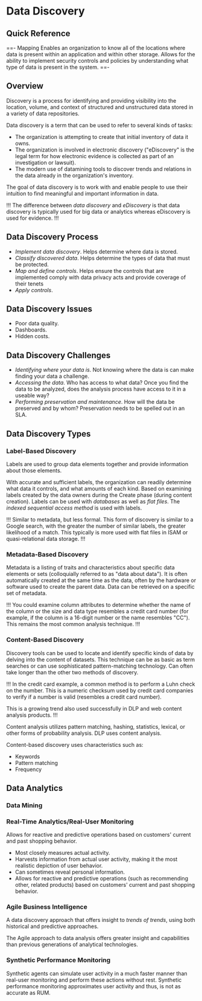 # Data Discovery

## Quick Reference

==- Mapping
Enables an organization to know all of the locations where data is present within an application and within other storage. Allows for the ability to implement security controls and policies by understanding what type of data is present in the system.
==-

## Overview

Discovery is a process for identifying and providing visibility into the location, volume, and context of structured and unstructured data stored in a variety of data repositories.

Data discovery is a term that can be used to refer to several kinds of tasks:

- The organization is attempting to create that initial inventory of data it owns.
- The organization is involved in electronic discovery ("eDiscovery" is the legal term for how electronic evidence is collected as part of an investigation or lawsuit).
- The modern use of datamining tools to discover trends and relations in the data already in the organization's inventory.

The goal of data discovery is to work with and enable people to use their intuition to find meaningful and important information in data.

!!!
The difference between *data discovery* and *eDiscovery* is that data discovery is typically used for big data or analytics whereas eDiscovery is used for evidence.
!!!

## Data Discovery Process

- *Implement data discovery*. Helps determine where data is stored.
- *Classify discovered data*. Helps determine the types of data that must be protected.
- *Map and define controls*. Helps ensure the controls that are implemented comply with data privacy acts and provide coverage of their tenets
- *Apply controls*.

## Data Discovery Issues

- Poor data quality.
- Dashboards.
- Hidden costs.

## Data Discovery Challenges

- *Identifying where your data is*. Not knowing where the data is can make finding your data a challenge.
- *Accessing the data*. Who has access to what data? Once you find the data to be analyzed, does the analysis process have access to it in a useable way?
- *Performing preservation and maintenance*. How will the data be preserved and by whom? Preservation needs to be spelled out in an SLA.

## Data Discovery Types

### Label-Based Discovery

Labels are used to group data elements together and provide information about those elements.

With accurate and sufficient labels, the organization can readily determine what data it controls, and what amounts of each kind. Based on examining labels created by the data owners during the Create phase (during content creation). Labels can be used with *databases* as well as *flat files*. The *indexed sequential access method* is used with labels.

!!!
Similar to metadata, but less formal. This form of discovery is similar to a Google search, with the greater the number of similar labels, the greater likelihood of a match. This typically is more used with flat files in ISAM or quasi-relational data storage.
!!!

### Metadata-Based Discovery

Metadata is a listing of traits and characteristics about specific data elements or sets (colloquially referred to as "data about data"). It is often automatically created at the same time as the data, often by the hardware or software used to create the parent data. Data can be retrieved on a specific set of metadata.

!!!
You could examine column attributes to determine whether the name of the column or the size and data type resembles a credit card number (for example, if the column is a 16-digit number or the name resembles "CC"). This remains the most common analysis technique.
!!!

### Content-Based Discovery

Discovery tools can be used to locate and identify specific kinds of data by delving into the content of datasets. This technique can be as basic as term searches or can use sophisticated pattern-matching technology. Can often take longer than the other two methods of discovery.

!!!
In the credit card example, a common method is to perform a Luhn check on the number. This is a numeric checksum used by credit card companies to verify if a number is valid (resembles a credit card number).

This is a growing trend also used successfully in DLP and web content analysis products.
!!!

Content analysis utilizes pattern matching, hashing, statistics, lexical, or other forms of probability analysis. DLP uses content analysis.

Content-based discovery uses characteristics such as:

- Keywords
- Pattern matching
- Frequency

## Data Analytics

### Data Mining

### Real-Time Analytics/Real-User Monitoring

Allows for reactive and predictive operations based on customers' current and past shopping behavior.

- Most closely measures actual activity.
- Harvests information from actual user activity, making it the most realistic depiction of user behavior.
- Can sometimes reveal personal information.
- Allows for reactive and predictive operations (such as recommending other, related products) based on customers' current and past shopping behavior.

### Agile Business Intelligence

A data discovery approach that offers insight to *trends of trends*, using both historical and predictive approaches.

The Agile approach to data analysis offers greater insight and capabilities than previous generations of analytical technologies.

### Synthetic Performance Monitoring

Synthetic agents can simulate user activity in a much faster manner than real-user monitoring and perform these actions without rest. Synthetic performance monitoring approximates user activity and thus, is not as accurate as RUM.
